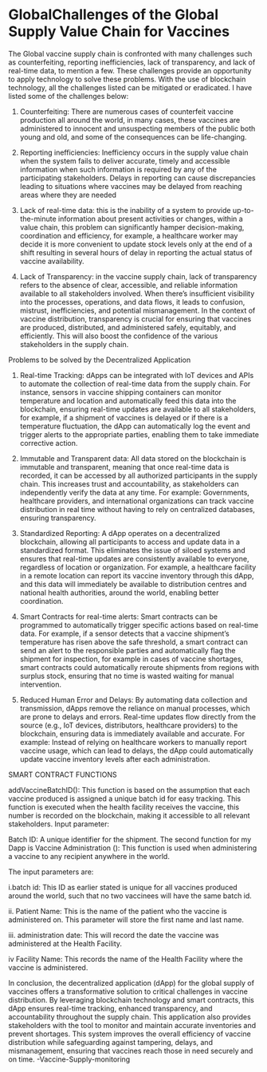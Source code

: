 # GlobalChallenges of the Global Supply Value Chain for Vaccines
The Global vaccine supply chain is confronted with many challenges such as counterfeiting, reporting inefficiencies, lack of transparency, and lack of real-time data, to mention a few. These challenges provide an opportunity to apply technology to solve these problems. With the use of blockchain technology, all the challenges listed can be mitigated or eradicated. I have listed some of the challenges below:
1.	Counterfeiting: There are numerous cases of counterfeit vaccine production all around the world, in many cases, these vaccines are administered to innocent and unsuspecting members of the public both young and old, and some of the consequences can be life-changing.

2.	Reporting inefficiencies:  Inefficiency occurs in the supply value chain when the system fails to deliver accurate, timely and accessible information when such information is required by any of the participating stakeholders. Delays in reporting can cause discrepancies leading to situations where vaccines may be delayed from reaching areas where they are needed

3.	Lack of real-time data: this is the inability of a system to provide up-to-the-minute information about present activities or changes, within a value chain, this problem can significantly hamper decision-making, coordination and efficiency, for example, a healthcare worker may decide it is more convenient to update stock levels only at the end of a shift resulting in several hours of delay in reporting the actual status of vaccine availability.

4.	Lack of Transparency: in the vaccine supply chain, lack of transparency refers to the absence of clear, accessible, and reliable information available to all stakeholders involved. When there’s insufficient visibility into the processes, operations, and data flows, it leads to confusion, mistrust, inefficiencies, and potential mismanagement. In the context of vaccine distribution, transparency is crucial for ensuring that vaccines are produced, distributed, and administered safely, equitably, and efficiently.  This will also boost the confidence of the various stakeholders in the supply chain.


Problems to be solved by the Decentralized Application

1.	Real-time Tracking: dApps can be integrated with IoT devices and APIs to automate the collection of real-time data from the supply chain. For instance, sensors in vaccine shipping containers can monitor temperature and location and automatically feed this data into the blockchain, ensuring real-time updates are available to all stakeholders, for example, if a shipment of vaccines is delayed or if there is a temperature fluctuation, the dApp can automatically log the event and trigger alerts to the appropriate parties, enabling them to take immediate corrective action.

2.	Immutable and Transparent data: All data stored on the blockchain is immutable and transparent, meaning that once real-time data is recorded, it can be accessed by all authorized participants in the supply chain. This increases trust and accountability, as stakeholders can independently verify the data at any time. For example: Governments, healthcare providers, and international organizations can track vaccine distribution in real time without having to rely on centralized databases, ensuring transparency.

3.	Standardized Reporting: A dApp operates on a decentralized blockchain, allowing all participants to access and update data in a standardized format. This eliminates the issue of siloed systems and ensures that real-time updates are consistently available to everyone, regardless of location or organization. For example, a healthcare facility in a remote location can report its vaccine inventory through this dApp, and this data will immediately be available to distribution centres and national health authorities, around the world, enabling better coordination.

4.	Smart Contracts for real-time alerts:  Smart contracts can be programmed to automatically trigger specific actions based on real-time data. For example, if a sensor detects that a vaccine shipment’s temperature has risen above the safe threshold, a smart contract can send an alert to the responsible parties and automatically flag the shipment for inspection, for example in cases of vaccine shortages, smart contracts could automatically reroute shipments from regions with surplus stock, ensuring that no time is wasted waiting for manual intervention.

5.	Reduced Human Error and Delays: By automating data collection and transmission, dApps remove the reliance on manual processes, which are prone to delays and errors. Real-time updates flow directly from the source (e.g., IoT devices, distributors, healthcare providers) to the blockchain, ensuring data is immediately available and accurate. For example: Instead of relying on healthcare workers to manually report vaccine usage, which can lead to delays, the dApp could automatically update vaccine inventory levels after each administration.



SMART CONTRACT FUNCTIONS

addVaccineBatchID():  This function is based on the assumption that each vaccine produced is assigned a unique batch id for easy tracking. This function is executed when the health facility receives the vaccine, this number is recorded on the blockchain, making it accessible to all relevant stakeholders.
Input parameter:

Batch ID: A unique identifier for the shipment.
The second function for my Dapp is 
Vaccine Administration (): This function is used when administering a vaccine to any recipient anywhere in the world.

The input parameters are:

i.batch id: This ID as earlier stated is unique for all vaccines produced around the world, such that no two vaccinees will have the same batch id.

ii. Patient Name: This is the name of the patient who the vaccine is administered on. This parameter will store the first name and last name. 

iii. administration date: This will record the date the vaccine was administered at the Health Facility.

iv Facility Name: This records the name of the Health Facility where the vaccine is administered.


In conclusion, the decentralized application (dApp) for the global supply of vaccines offers a transformative solution to critical challenges in vaccine distribution. By leveraging blockchain technology and smart contracts, this dApp ensures real-time tracking, enhanced transparency, and accountability throughout the supply chain.  This application also provides stakeholders with the tool to monitor and maintain accurate inventories and prevent shortages. This system improves the overall efficiency of vaccine distribution while safeguarding against tampering, delays, and mismanagement, ensuring that vaccines reach those in need securely and on time.
-Vaccine-Supply-monitoring
